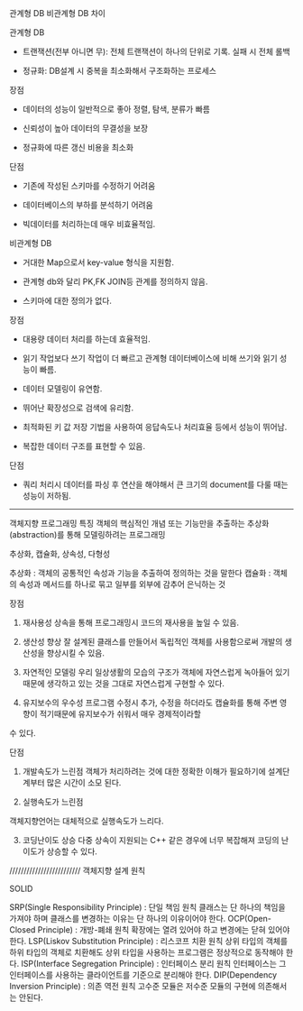 관계형 DB 비관계형 DB 차이

관계형 DB

- 트랜잭션(전부 아니면 무): 전체 트랜잭션이 하나의 단위로 기록. 실패 시 전체 롤백

- 정규화: DB설계 시 중복을 최소화해서 구조화하는 프로세스

장점

- 데이터의 성능이 일반적으로 좋아 정렬, 탐색, 분류가 빠름

- 신뢰성이 높아 데이터의 무결성을 보장

- 정규화에 따른 갱신 비용을 최소화

단점

- 기존에 작성된 스키마를 수정하기 어려움

- 데이터베이스의 부하를 분석하기 어려움

- 빅데이터를 처리하는데 매우 비효율적임.

비관계형 DB

- 거대한 Map으로서 key-value 형식을 지원함.

- 관계형 db와 달리 PK,FK JOIN등 관계를 정의하지 않음.

- 스키마에 대한 정의가 없다.

장점

- 대용량 데이터 처리를 하는데 효율적임.

- 읽기 작업보다 쓰기 작업이 더 빠르고 관계형 데이터베이스에 비해 쓰기와 읽기 성능이 빠름.

- 데이터 모델링이 유연함.

- 뛰어난 확장성으로 검색에 유리함.

- 최적화된 키 값 저장 기법을 사용하여 응답속도나 처리효율 등에서 성능이 뛰어남.

- 복잡한 데이터 구조를 표현할 수 있음.

단점

- 쿼리 처리시 데이터를 파싱 후 연산을 해야해서 큰 크기의 document를 다룰 때는 성능이 저하됨.

---

객체지향 프로그래밍 특징
객체의 핵심적인 개념 또는 기능만을 추출하는 추상화(abstraction)를 통해 모델링하려는 프로그래밍

추상화, 캡슐화, 상속성, 다형성

추상화 : 객체의 공통적인 속성과 기능을 추출하여 정의하는 것을 말한다
캡슐화 : 객체의 속성과 메서드를 하나로 묶고 일부를 외부에 감추어 은닉하는 것

장점

1. 재사용성
   상속을 통해 프로그래밍시 코드의 재사용을 높일 수 있음.

2. 생산성 향상
   잘 설계된 클래스를 만들어서 독립적인 객체를 사용함으로써 개발의 생산성을 향상시킬 수 있음.

3. 자연적인 모델링
   우리 일상생활의 모습의 구조가 객체에 자연스럽게 녹아들어 있기 때문에 생각하고 있는 것을 그대로 자연스럽게 구현할 수 있다.

4. 유지보수의 우수성
   프로그램 수정시 추가, 수정을 하더라도 캡슐화를 통해 주변 영향이 적기때문에 유지보수가 쉬워서 매우 경제적이라할

수 있다.

단점

1. 개발속도가 느린점
   객체가 처리하려는 것에 대한 정확한 이해가 필요하기에 설계단계부터 많은 시간이 소모 된다.

2. 실행속도가 느린점

객체지향언어는 대체적으로 실행속도가 느리다.

3. 코딩난이도 상승
   다중 상속이 지원되는 C++ 같은 경우에 너무 복잡해져 코딩의 난이도가 상승할 수 있다.

/////////////////////////
객체지향 설계 원칙

SOLID

SRP(Single Responsibility Principle) : 단일 책임 원칙
클래스는 단 하나의 책임을 가져야 하며 클래스를 변경하는 이유는 단 하나의 이유이어야 한다.
OCP(Open-Closed Principle) : 개방-폐쇄 원칙
확장에는 열려 있어야 하고 변경에는 닫혀 있어야 한다.
LSP(Liskov Substitution Principle) : 리스코프 치환 원칙
상위 타입의 객체를 하위 타입의 객체로 치환해도 상위 타입을 사용하는 프로그램은 정상적으로 동작해야 한다.
ISP(Interface Segregation Principle) : 인터페이스 분리 원칙
인터페이스는 그 인터페이스를 사용하는 클라이언트를 기준으로 분리해야 한다.
DIP(Dependency Inversion Principle) : 의존 역전 원칙
고수준 모듈은 저수준 모듈의 구현에 의존해서는 안된다.
